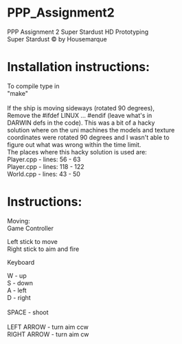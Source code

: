 # PPP_Assignment2
PPP Assignment 2 Super Stardust HD Prototyping<br />
Super Stardust © by Housemarque<br />

# Installation instructions:

To compile type in<br />
"make"<br />
<br />
If the ship is moving sideways (rotated 90 degrees),<br />
Remove the #ifdef LINUX ... #endif (leave what's in <br />
DARWIN defs in the code). This was a bit of a hacky<br />
solution where on the uni machines the models and texture<br />
coordinates were rotated 90 degrees and I wasn't able to<br />
figure out what was wrong within the time limit.
<br />
The places where this hacky solution is used are:<br />
Player.cpp 	- lines: 	56	 - 63<br />
Player.cpp 	- lines: 	118	 - 122<br />
World.cpp 	- lines:	 43	 - 50<br />

# Instructions:

Moving:<br />
Game Controller
<p>Left stick to move<br />
Right stick to aim and fire</p>
Keyboard
<p>W 	- up<br />
S 	-	down<br />
A 	- left<br />
D 	- right<br />
<br />
SPACE 	- shoot<br />
<br />
LEFT ARROW 		- turn aim ccw<br />
RIGHT ARROW 	- turn aim cw</p>